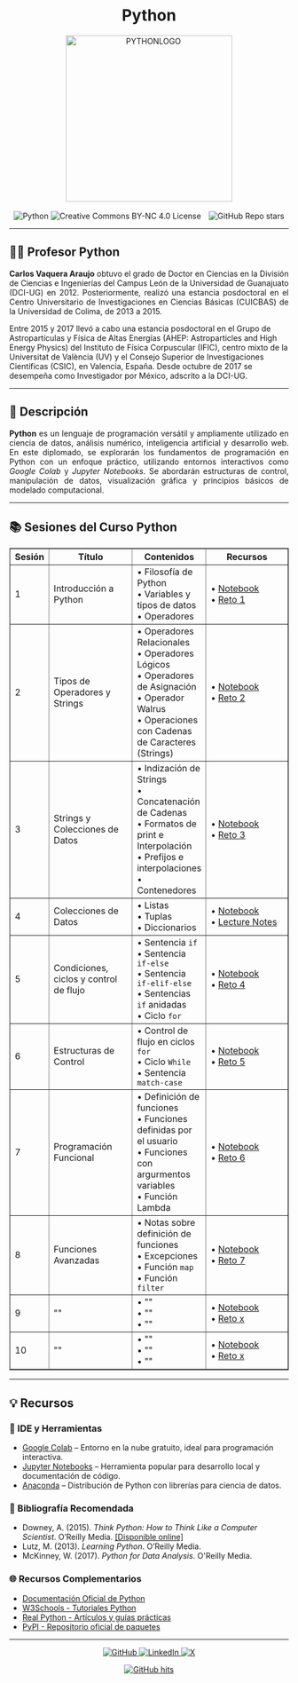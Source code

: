 <div align="center">
  <h1>Python</h1>
  <img src="https://github.com/f0xpl0it/Tercer-Diplomado-en-Programacion-Basica/blob/main/Assets/PYTHON.png" alt="PYTHONLOGO" width="300"/>  
<br><br>

<img src="https://img.shields.io/badge/-Python-3776AB?logo=python&logoColor=white&style=plastic" alt="Python" />
<img src="https://img.shields.io/badge/License-CC%20BY--NC%204.0-007FFF?style=plastic&logo=creativecommons&logoColor=white" alt="Creative Commons BY-NC 4.0 License" />
<img src="https://img.shields.io/github/stars/f0xpl0it" alt="GitHub Repo stars" style="margin-left: 10px;" />

</div>

---

<h2>👨‍🏫 Profesor Python </h2>
<p style="max-width: 600px; text-align: justify;"> <strong>Carlos Vaquera Araujo</strong> obtuvo el grado de Doctor en Ciencias en la División de Ciencias e Ingenierías del Campus León de la Universidad de Guanajuato (DCI-UG) en 2012. Posteriormente, realizó una estancia posdoctoral en el Centro Universitario de Investigaciones en Ciencias Básicas (CUICBAS) de la Universidad de Colima, de 2013 a 2015.
  
Entre 2015 y 2017 llevó a cabo una estancia posdoctoral en el Grupo de Astropartículas y Física de Altas Energías (AHEP: Astroparticles and High Energy Physics) del Instituto de Física Corpuscular (IFIC), centro mixto de la Universitat de València (UV) y el Consejo Superior de Investigaciones Científicas (CSIC), en Valencia, España. Desde octubre de 2017 se desempeña como Investigador por México, adscrito a la DCI-UG.

  ---
<h2>🚀 Descripción</h2>

<p style="text-align: justify;">
  <strong>Python</strong> es un lenguaje de programación versátil y ampliamente utilizado en ciencia de datos, análisis numérico, inteligencia artificial y desarrollo web. En este diplomado, se explorarán los fundamentos de programación en Python con un enfoque práctico, utilizando entornos interactivos como <em>Google Colab</em> y <em>Jupyter Notebooks</em>. Se abordarán estructuras de control, manipulación de datos, visualización gráfica y principios básicos de modelado computacional.
</p>

---

<h2>📚 Sesiones del Curso Python</h2>

<div align="center">
  <table border="1" cellspacing="0" cellpadding="6" width="100%">
    <tr>
      <th width="10%">Sesión</th>
      <th width="30%">Título</th>
      <th>Contenidos</th>
      <th width="210px">Recursos</th>
    </tr>
    <tr>
      <td>1</td>
      <td>Introducción a Python</td>
      <td>
        • Filosofía de Python<br />
        • Variables y tipos de datos<br />
        • Operadores 
      </td>
      <td>
        • <a href="LINK">Notebook</a><br />
        • <a href="LINK">Reto 1</a>
      </td>
    </tr>
    <tr>
      <td>2</td>
      <td>Tipos de Operadores y Strings</td>
      <td>
        • Operadores Relacionales<br />
        • Operadores Lógicos<br />
        • Operadores de Asignación<br />
        • Operador Walrus<br />
        • Operaciones con Cadenas de Caracteres (Strings)
      </td>
      <td>
        • <a href="LINK">Notebook</a><br />
        • <a href="LINK">Reto 2</a>
      </td>
    </tr>
    <tr>
      <td>3</td>
      <td>Strings y Colecciones de Datos</td>
      <td>
        • Indización de Strings<br />
        • Concatenación de Cadenas<br />
        • Formatos de print e Interpolación<br />
        • Prefijos e interpolaciones<br />
        • Contenedores
      </td>
      <td>
        • <a href="LINK">Notebook</a><br />
        • <a href="LINK">Reto 3</a>
      </td>
    </tr>
      <td>4</td>
      <td>Colecciones de Datos</td>
      <td>
        • Listas<br />
        • Tuplas<br />
        • Diccionarios
      </td>
      <td>
        • <a href="LINK">Notebook</a><br />
        • <a href="LINK">Lecture Notes</a>
      </td>
    </tr>
    <tr>
      <td>5</td>
      <td>Condiciones, ciclos y control de flujo</td>
      <td>
        • Sentencia <code>if</code><br />
        • Sentencia <code>if-else</code><br />
        • Sentencia <code>if-elif-else</code><br />
        • Sentencias <code>if</code> anidadas<br />
        • Ciclo <code>for</code>
      </td>
      <td>
        • <a href="LINK">Notebook</a><br />
        • <a href="LINK">Reto 4</a>
      </td>
    </tr>
    <tr>
      <td>6</td>
      <td>Estructuras de Control</td>
      <td>
        • Control de flujo en ciclos <code>for</code><br />
        • Ciclo <code>While</code><br />
        • Sentencia <code>match-case</code>
      </td>
      <td>
        • <a href="LINK">Notebook</a><br />
        • <a href="LINK">Reto 5</a>
      </td>
    </tr>
    <tr>
    <td>7</td>
      <td>Programación Funcional</td>
      <td>
        • Definición de funciones<br />
        • Funciones definidas por el usuario<br />
        • Funciones con argurmentos variables<br />
        • Función Lambda
      </td>
      <td>
        • <a href="LINK">Notebook</a><br />
        • <a href="LINK">Reto 6</a>
      </td>
    </tr>
    <tr>
    <td>8</td>
      <td>Funciones Avanzadas</td>
      <td>
        • Notas sobre definición de funciones<br />
        • Excepciones<br />
        • Función <code>map</code><br />
        • Función <code>filter</code>
      </td>
      <td>
        • <a href="LINK">Notebook</a><br />
        • <a href="LINK">Reto 7</a>
      </td>
    </tr>
    <tr>
    <td>9</td>
      <td>""</td>
      <td>
        • ""<br />
        • ""<br />
        • ""
      </td>
      <td>
        • <a href="LINK">Notebook</a><br />
        • <a href="LINK">Reto x</a>
      </td>
    </tr>
    <tr>
    <td>10</td>
      <td>""</td>
      <td>
        • ""<br />
        • ""<br />
        • ""
      </td>
      <td>
        • <a href="LINK">Notebook</a><br />
        • <a href="LINK">Reto x</a>
      </td>
    </tr>
  </table>
</div>

---

<h2>💡 <strong>Recursos</strong></h2>

<h3>🔧 IDE y Herramientas</h3>
<ul>
  <li><a href="https://colab.research.google.com/" target="_blank">Google Colab</a> – Entorno en la nube gratuito, ideal para programación interactiva.</li>
  <li><a href="https://jupyter.org/" target="_blank">Jupyter Notebooks</a> – Herramienta popular para desarrollo local y documentación de código.</li>
  <li><a href="https://www.anaconda.com/products/distribution" target="_blank">Anaconda</a> – Distribución de Python con librerías para ciencia de datos.</li>
</ul>

<h3>📘 Bibliografía Recomendada</h3>
<ul>
  <li>Downey, A. (2015). <em>Think Python: How to Think Like a Computer Scientist</em>. O’Reilly Media. <a href="https://greenteapress.com/wp/think-python-2e/" target="_blank">[Disponible online]</a></li>
  <li>Lutz, M. (2013). <em>Learning Python</em>. O’Reilly Media.</li>
  <li>McKinney, W. (2017). <em>Python for Data Analysis</em>. O'Reilly Media.</li>
</ul>

<h3>🌐 Recursos Complementarios</h3>
<ul>
  <li><a href="https://docs.python.org/3/" target="_blank">Documentación Oficial de Python</a></li>
  <li><a href="https://www.w3schools.com/python/" target="_blank">W3Schools - Tutoriales Python</a></li>
  <li><a href="https://realpython.com/" target="_blank">Real Python - Artículos y guías prácticas</a></li>
  <li><a href="https://pypi.org/" target="_blank">PyPI - Repositorio oficial de paquetes</a></li>
</ul>

---

<p align="center">
    <a href="https://github.com/f0xpl0it" target="_blank">
        <img alt="GitHub" src="https://img.shields.io/badge/-@f0xpl0it-181717?style=plastic&logo=GitHub&logoColor=white">
    </a>
    <a href="https://www.linkedin.com/in/michael-paucar-rojas-061545129" target="_blank">
        <img alt="LinkedIn" src="https://img.shields.io/badge/-LinkedIn-0077B5?style=plastic&logo=Linkedin&logoColor=white">
    </a>
<a href="https://x.com/f0xpl0it" target="_blank">
  <img alt="X" src="https://img.shields.io/badge/-@f0xpl0it-FFFFFF?logo=x&logoColor=000000&style=plastic" />
</a>
</p>

<p align="center">
    <a href="https://github.com/f0xpl0it/Tercer-Diplomado-en-Programacion-Basica/edit/main/Python" target="_blank">
        <img alt="GitHub hits" src="https://img.shields.io/github/last-commit/f0xpl0it/Tercer-Diplomado-en-Programaci-n-B-sica-2025?label=profile%20updated&style=plastic">
    </a>
</p>



                                                















